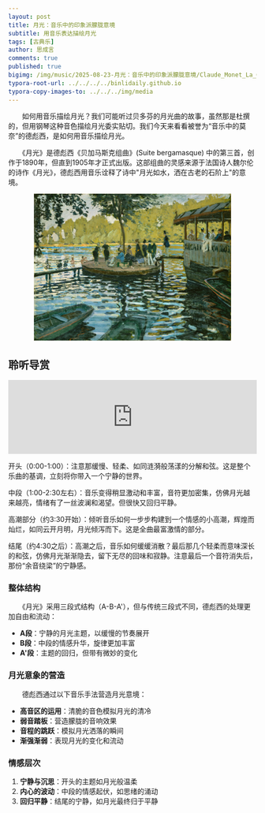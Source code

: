 ```yaml
---
layout: post
title: 月光：音乐中的印象派朦胧意境
subtitle: 用音乐表达描绘月光
tags: [古典乐]
author: 思成言
comments: true
published: true
bigimg: /img/music/2025-08-23-月光：音乐中的印象派朦胧意境/Claude_Monet_La_Grenouillére.jpg
typora-root-url: ../../../../binlidaily.github.io
typora-copy-images-to: ../../../img/media
---
```


　　如何用音乐描绘月光？我们可能听过贝多芬的月光曲的故事，虽然那是杜撰的，但用钢琴这种音色描绘月光委实贴切。我们今天来看看被誉为“音乐中的莫奈”的德彪西，是如何用音乐描绘月光。

　　《月光》是德彪西《贝加马斯克组曲》(Suite bergamasque) 中的第三首，创作于1890年，但直到1905年才正式出版。这部组曲的灵感来源于法国诗人魏尔伦的诗作《月光》，德彪西用音乐诠释了诗中"月光如水，洒在古老的石阶上"的意境。

<p align="center">
  <img width="400" height="" src="/img/music/2025-08-23-月光：音乐中的印象派朦胧意境/Claude_Monet_La_Grenouillére.jpg">
</p>

## 聆听导赏
<iframe allow="autoplay *; encrypted-media *;" frameborder="0" height="150" style="width:100%;max-width:660px;overflow:hidden;background:transparent;display:block;margin:0 auto;" sandbox="allow-forms allow-popups allow-same-origin allow-scripts allow-storage-access-by-user-activation allow-top-navigation-by-user-activation" src="https://embed.music.apple.com/cn/album/suite-bergamasque-l-75-no-3-clair-de-lune/1411407226?i=1411407781"></iframe>


开头（0:00-1:00）：注意那缓慢、轻柔、如同涟漪般荡漾的分解和弦。这是整个乐曲的基调，立刻将你带入一个宁静的世界。

中段（1:00-2:30左右）：音乐变得稍显激动和丰富，音符更加密集，仿佛月光越来越亮，情绪有了一丝波澜和渴望。但很快又回归平静。

高潮部分（约3:30开始）：倾听音乐如何一步步构建到一个情感的小高潮，辉煌而灿烂，如同云开月明，月光倾泻而下。这是全曲最富激情的部分。

结尾（约4:30之后）：高潮之后，音乐如何缓缓消散？最后那几个轻柔而意味深长的和弦，仿佛月光渐渐隐去，留下无尽的回味和寂静。注意最后一个音符消失后，那份“余音绕梁”的宁静感。

### 整体结构

　　《月光》采用三段式结构（A-B-A'），但与传统三段式不同，德彪西的处理更加自由和流动：

* **A段**：宁静的月光主题，以缓慢的节奏展开
* **B段**：中段的情感升华，旋律更加丰富
* **A'段**：主题的回归，但带有微妙的变化

### 月光意象的营造

　　德彪西通过以下音乐手法营造月光意境：

* **高音区的运用**：清脆的音色模拟月光的清冷
* **弱音踏板**：营造朦胧的音响效果
* **音程的跳跃**：模拟月光洒落的瞬间
* **渐强渐弱**：表现月光的变化和流动

### 情感层次

1. **宁静与沉思**：开头的主题如月光般温柔
2. **内心的波动**：中段的情感起伏，如思绪的涌动
3. **回归平静**：结尾的宁静，如月光最终归于平静